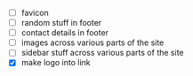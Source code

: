 - [ ] favicon
- [ ] random stuff in footer
- [ ] contact details in footer
- [ ] images across various parts of the site
- [ ] sidebar stuff across various parts of the site
- [x] make logo into link